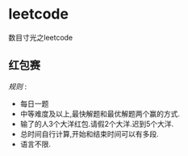 # leetcode
数目寸光之leetcode

## 红包赛
*规则* : 
 - 每日一题
 - 中等难度及以上,最快解题和最优解题两个赢的方式.
 - 输了的人3个大洋红包.请假2个大洋.迟到5个大洋.
 - 总时间自行计算,开始和结束时间可以有多段.
 - 语言不限.
